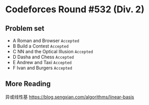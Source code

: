 Codeforces Round #532 (Div. 2)
==============================
Problem set
-----------
* A	Roman and Browser `Accepted` <br> 
* B	Build a Contest `Accepted` <br> 
* C	NN and the Optical Illusion `Accepted` <br> 
* D	Dasha and Chess `Accepted` <br> 
* E	Andrew and Taxi `Accepted` <br> 
* F Ivan and Burgers `Accepted` <br> 

More Reading
------------
异或线性基 https://blog.sengxian.com/algorithms/linear-basis
